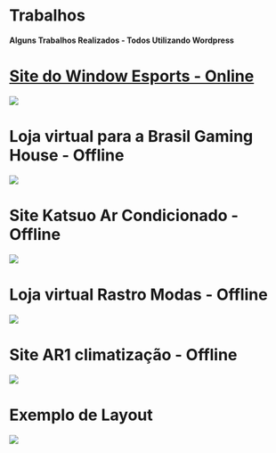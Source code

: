 # Trabalhos
<b>Alguns Trabalhos Realizados - Todos Utilizando Wordpress </b>


<h1><b><a href="https://windowesport.com.br">Site do Window Esports - Online</a> </b> </h1>
<img src="https://i.imgur.com/bay3X2F.png" />

<h1><b>Loja virtual para a Brasil Gaming House - Offline </b> </h1>
<img src="https://i.imgur.com/G0qeEHx.jpg" />


<h1><b>Site Katsuo Ar Condicionado -  Offline </b></h1>
<img src="https://i.imgur.com/mXztWti.jpg" />


<h1><b>Loja virtual Rastro Modas - Offline </b></h1>
<img src="https://i.imgur.com/AGbRmtu.jpg" />


<h1><b>Site AR1 climatização - Offline </b></h1>
<img src="https://i.imgur.com/UYBwOsx.jpg" />


<h1><b>Exemplo de Layout </b></h1>
<img src="https://i.imgur.com/4i9wJAF.png" />
